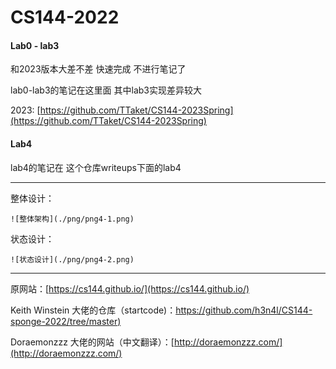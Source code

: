 # CS144-2022

#### Lab0 - lab3

和2023版本大差不差  快速完成 不进行笔记了

lab0-lab3的笔记在这里面 其中lab3实现差异较大

2023: [https://github.com/TTaket/CS144-2023Spring](https://github.com/TTaket/CS144-2023Spring)

#### Lab4

lab4的笔记在 这个仓库writeups下面的lab4

---

整体设计：

    ![整体架构](./png/png4-1.png)

状态设计：

    ![状态设计](./png/png4-2.png) 

---

原网站：[https://cs144.github.io/](https://cs144.github.io/)

Keith Winstein 大佬的仓库（startcode)：[https://github.com/h3n4l/CS144-sponge-2022/tree/master)](https://github.com/h3n4l/CS144-sponge-2022/tree/master)

Doraemonzzz 大佬的网站（中文翻译）：[http://doraemonzzz.com/](http://doraemonzzz.com/)
